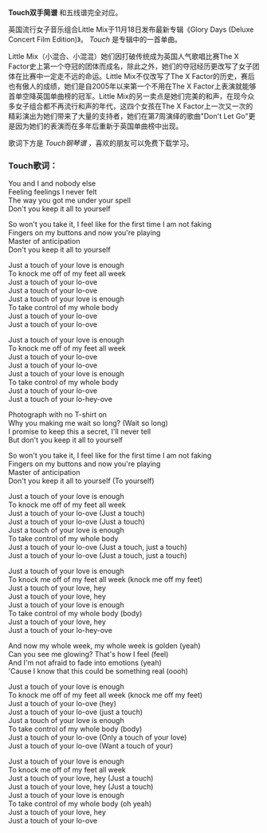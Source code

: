 

**Touch双手简谱** 和五线谱完全对应。

英国流行女子音乐组合Little Mix于11月18日发布最新专辑《Glory Days (Deluxe Concert Film Edition)》。
_Touch_ 是专辑中的一首单曲。

Little Mix（小混合、小混混）她们因打破传统成为英国人气歌唱比赛The X
Factor史上第一个夺冠的团体而成名，除此之外，她们的夺冠经历更改写了女子团体在比赛中一定走不远的命运。Little Mix不仅改写了The X
Factor的历史，赛后也有傲人的成绩，她们是自2005年以来第一个不用在The X Factor上表演就能够首单空降英国单曲榜的冠军。Little
Mix的另一卖点是她们完美的和声，在现今众多女子组合都不再流行和声的年代，这四个女孩在The X
Factor上一次又一次的精彩演出为她们带来了大量的支持者，她们在第7周演绎的歌曲"Don't Let
Go"更是因为她们的表演而在多年后重新于英国单曲榜中出现。

歌词下方是 _Touch钢琴谱_ ，喜欢的朋友可以免费下载学习。

### Touch歌词：

You and I and nobody else  
Feeling feelings I never felt  
The way you got me under your spell  
Don't you keep it all to yourself

So won't you take it, I feel like for the first time I am not faking  
Fingers on my buttons and now you're playing  
Master of anticipation  
Don't you keep it all to yourself

Just a touch of your love is enough  
To knock me off of my feet all week  
Just a touch of your lo-ove  
Just a touch of your lo-ove  
Just a touch of your love is enough  
To take control of my whole body  
Just a touch of your lo-ove  
Just a touch of your lo-ove

Just a touch of your love is enough  
To knock me off of my feet all week  
Just a touch of your lo-ove  
Just a touch of your lo-ove  
Just a touch of your love is enough  
To take control of my whole body  
Just a touch of your lo-ove  
Just a touch of your lo-hey-ove

Photograph with no T-shirt on  
Why you making me wait so long? (Wait so long)  
I promise to keep this a secret, I'll never tell  
But don't you keep it all to yourself

So won't you take it, I feel like for the first time I am not faking  
Fingers on my buttons and now you're playing  
Master of anticipation  
Don't you keep it all to yourself (To yourself)

Just a touch of your love is enough  
To knock me off of my feet all week  
Just a touch of your lo-ove (Just a touch)  
Just a touch of your lo-ove (Just a touch)  
Just a touch of your love is enough  
To take control of my whole body  
Just a touch of your lo-ove (Just a touch, just a touch)  
Just a touch of your lo-ove (Just a touch, just a touch)

Just a touch of your love is enough  
To knock me off of my feet all week (knock me off my feet)  
Just a touch of your love, hey  
Just a touch of your love, hey  
Just a touch of your love is enough  
To take control of my whole body (body)  
Just a touch of your love, hey  
Just a touch of your lo-hey-ove

And now my whole week, my whole week is golden (yeah)  
Can you see me glowing? That's how I feel (feel)  
And I'm not afraid to fade into emotions (yeah)  
'Cause I know that this could be something real (oooh)

Just a touch of your love is enough  
To knock me off of my feet all week (knock me off my feet)  
Just a touch of your lo-ove (hey)  
Just a touch of your lo-ove (just a touch)  
Just a touch of your love is enough  
To take control of my whole body (body)  
Just a touch of your lo-ove (Only a touch of your love)  
Just a touch of your lo-ove (Want a touch of your)

Just a touch of your love is enough  
To knock me off of my feet all week  
Just a touch of your love, hey (Just a touch)  
Just a touch of your love, hey (Just a touch)  
Just a touch of your love is enough  
To take control of my whole body (oh yeah)  
Just a touch of your love, hey  
Just a touch of your lo-ove

